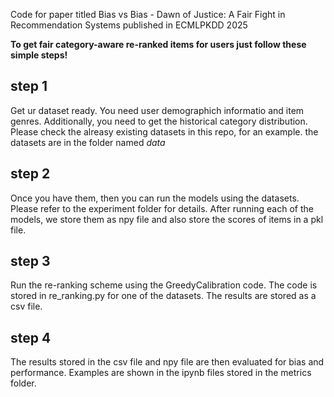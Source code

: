 Code for paper titled Bias vs Bias - Dawn of Justice:
A Fair Fight in Recommendation Systems
published in ECMLPKDD 2025

<b>To get fair category-aware re-ranked items for users just follow these simple steps!</b>

## step 1

Get ur dataset ready. You need user demographich informatio and item genres. Additionally, you need to get the historical category distribution. Please check the alreasy existing datasets in this repo, for an example. the datasets are in the folder named _data_

## step 2

Once you have them, then you can run the models using the datasets. Please refer to the experiment folder for details. After running each of the models, we store them as npy file and also store the scores of items in a pkl file.

## step 3

Run the re-ranking scheme using the GreedyCalibration code. The code is stored in re_ranking.py for one of the datasets. The results are stored as a csv file.

## step 4

The results stored in the csv file and npy file are then evaluated for bias and performance. Examples are shown in the ipynb files stored in the metrics folder.
